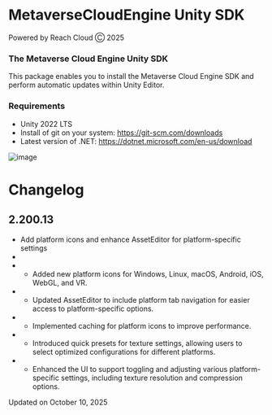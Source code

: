 # MetaverseCloudEngine Unity SDK
Powered by Reach Cloud Ⓒ 2025
### The Metaverse Cloud Engine Unity SDK
This package enables you to install the Metaverse Cloud Engine SDK and perform automatic updates within Unity Editor.

### Requirements
* Unity 2022 LTS
* Install of git on your system: https://git-scm.com/downloads
* Latest version of .NET: https://dotnet.microsoft.com/en-us/download

![image](https://user-images.githubusercontent.com/14853489/188254018-453aae49-a6a3-4e6e-8fd2-fe4bbf6310d1.png)

# Changelog

## 2.200.13
- Add platform icons and enhance AssetEditor for platform-specific settings
- 
- - Added new platform icons for Windows, Linux, macOS, Android, iOS, WebGL, and VR.
- - Updated AssetEditor to include platform tab navigation for easier access to platform-specific options.
- - Implemented caching for platform icons to improve performance.
- - Introduced quick presets for texture settings, allowing users to select optimized configurations for different platforms.
- - Enhanced the UI to support toggling and adjusting various platform-specific settings, including texture resolution and compression options.

Updated on October 10, 2025
